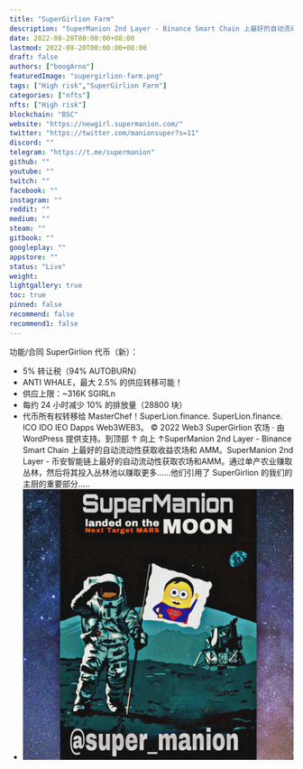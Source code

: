 ```yaml
---
title: "SuperGirlion Farm"
description: "SuperManion 2nd Layer - Binance Smart Chain 上最好的自动流动性获取收益农场和 AMM。"
date: 2022-08-20T00:00:00+08:00
lastmod: 2022-08-20T00:00:00+08:00
draft: false
authors: ["boogArno"]
featuredImage: "supergirlion-farm.png"
tags: ["High risk","SuperGirlion Farm"]
categories: ["nfts"]
nfts: ["High risk"]
blockchain: "BSC"
website: "https://newgirl.supermanion.com/"
twitter: "https://twitter.com/manionsuper?s=11"
discord: ""
telegram: "https://t.me/supermanion"
github: ""
youtube: ""
twitch: ""
facebook: ""
instagram: ""
reddit: ""
medium: ""
steam: ""
gitbook: ""
googleplay: ""
appstore: ""
status: "Live"
weight: 
lightgallery: true
toc: true
pinned: false
recommend: false
recommend1: false
---
```

功能/合同
SuperGirlion 代币（新）：

- 5% 转让税（94% AUTOBURN）
- ANTI WHALE，最大 2.5% 的供应转移可能！
- 供应上限：~316K SGIRLn
- 每约 24 小时减少 10% 的排放量（28800 块）
- 代币所有权转移给 MasterChef！SuperLion.finance. SuperLion.finance. ICO IDO IEO Dapps Web3WEB3。 © 2022 Web3 SuperGirlion 农场 · 由 WordPress 提供支持。到顶部 ↑ 向上 ↑SuperManion 2nd Layer - Binance Smart Chain 上最好的自动流动性获取收益农场和 AMM。SuperManion 2nd Layer - 币安智能链上最好的自动流动性获取农场和AMM。通过单产农业赚取丛林，然后将其投入丛林池以赚取更多......他们引用了 SuperGirlion 的我们的主厨的重要部分.....
- ![E40Un1dXwAYqUfF](E40Un1dXwAYqUfF.jpg)